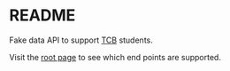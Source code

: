 # README

Fake data API to support [TCB](https://www.techcareerbooster.com) students.

Visit the [root page](http://fakedata.techcareerbooster.com) to see which end points are supported.
